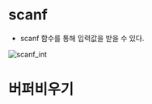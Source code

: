 # scanf 

+ scanf 함수를 통해 입력값을 받을 수 있다.

![scanf_int](https://user-images.githubusercontent.com/50546745/141947310-df39bdf0-f185-4759-9d96-386d28d7ce60.png)

# 버퍼비우기
 
 
